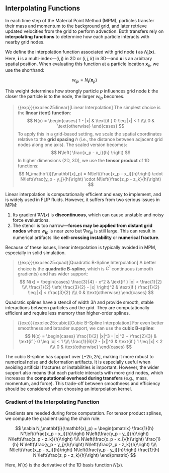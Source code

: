 ## Interpolating Functions

In each time step of the Material Point Method (MPM), particles transfer their mass and momentum to the background grid, and later retrieve updated velocities from the grid to perform advection. Both transfers rely on **interpolating functions** to determine how each particle interacts with nearby grid nodes.

We define the interpolation function associated with grid node $\mathbf{i}$ as $N_\mathbf{i}(\mathbf{x})$. Here, $\mathbf{i}$ is a multi-index—$(i, j)$ in 2D or $(i, j, k)$ in 3D—and $\mathbf{x}$ is an arbitrary spatial position. When evaluating this function at a particle location $\mathbf{x}_p$, we use the shorthand:

$$
w_{\mathbf{i}p} = N_\mathbf{i}(\mathbf{x}_p)
$$

This weight determines how strongly particle $p$ influences grid node $\mathbf{i}$: the closer the particle is to the node, the larger $w_{\mathbf{i}p}$ becomes.

> {{exp}}{exp:lec25:linear}[Linear Interpolation]
The simplest choice is the **linear (tent) function**:
$$
N(x) =
\begin{cases}
1 - |x| & \text{if } 0 \leq |x| < 1 \\\\
0 & \text{otherwise}
\end{cases}
$$
To apply this in a grid-based setting, we scale the spatial coordinates relative to the **grid spacing** $h$ (i.e., the distance between adjacent grid nodes along one axis). The scaled version becomes:
$$
N\left( \frac{x_p - x_i}{h} \right)
$$
In higher dimensions (2D, 3D), we use the **tensor product** of 1D functions:
$$
N_\mathbf{i}(\mathbf{x}_p) = N\left(\frac{x_p - x_i}{h}\right) \cdot N\left(\frac{y_p - y_j}{h}\right) \cdot N\left(\frac{z_p - z_k}{h}\right)
$$

Linear interpolation is computationally efficient and easy to implement, and is widely used in FLIP fluids. However, it suffers from two serious issues in MPM:

1. Its gradient $\nabla N(x)$ is **discontinuous**, which can cause unstable and noisy force evaluations.
2. The stencil is too narrow—**forces may be applied from distant grid nodes** where $w_{\mathbf{i}p}$ is near zero but $\nabla w_{\mathbf{i}p}$ is still large. This can result in numerical artifacts like **cell-crossing instability** or **numerical fracture**.

Because of these issues, linear interpolation is typically avoided in MPM, especially in solid simulation.

> {{exp}}{exp:lec25:quad}[Quadratic B-Spline Interpolation]
A better choice is the **quadratic B-spline**, which is $C^1$ continuous (smooth gradients) and has wider support:
$$
N(x) =
\begin{cases}
\frac{3}{4} - x^2 & \text{if } |x| < \frac{1}{2} \\\\
\frac{1}{2} \left( \frac{3}{2} - |x| \right)^2 & \text{if } \frac{1}{2} \leq |x| < \frac{3}{2} \\\\
0 & \text{otherwise}
\end{cases}
$$

Quadratic splines have a stencil of width $3h$ and provide smooth, stable interactions between particles and the grid. They are computationally efficient and require less memory than higher-order splines.

> {{exp}}{exp:lec25:cubic}[Cubic B-Spline Interpolation]
For even better smoothness and broader support, we can use the **cubic B-spline**:
$$
N(x) =
\begin{cases}
\frac{1}{2} |x|^3 - |x|^2 + \frac{2}{3} & \text{if } 0 \leq |x| < 1 \\\\
\frac{1}{6}(2 - |x|)^3 & \text{if } 1 \leq |x| < 2 \\\\
0 & \text{otherwise}
\end{cases}
$$

The cubic B-spline has support over $[-2h, 2h]$, making it more robust to numerical noise and deformation artifacts. It is especially useful when avoiding artificial fractures or instabilities is important. However, the wider support also means that each particle interacts with more grid nodes, which increases the **computational overhead during transfers** (e.g., mass, momentum, and force). This trade-off between smoothness and efficiency should be considered when choosing an interpolation kernel.

### Gradient of the Interpolating Function

Gradients are needed during force computation. For tensor product splines, we compute the gradient using the chain rule:

$$
\nabla N_\mathbf{i}(\mathbf{x}_p) =
\begin{pmatrix}
\frac{1}{h} N'\left(\frac{x_p - x_i}{h}\right) N\left(\frac{y_p - y_j}{h}\right) N\left(\frac{z_p - z_k}{h}\right) \\\\
N\left(\frac{x_p - x_i}{h}\right) \frac{1}{h} N'\left(\frac{y_p - y_j}{h}\right) N\left(\frac{z_p - z_k}{h}\right) \\\\
N\left(\frac{x_p - x_i}{h}\right) N\left(\frac{y_p - y_j}{h}\right) \frac{1}{h} N'\left(\frac{z_p - z_k}{h}\right)
\end{pmatrix}
$$

Here, $N'(x)$ is the derivative of the 1D basis function $N(x)$.